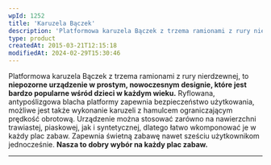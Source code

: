 ```yaml
---
wpId: 1252
title: 'Karuzela Bączek'
description: 'Platformowa karuzela Bączek z trzema ramionami z rury nierdzewnej, to niepozorne urządzenie w prostym, nowoczesnym designie, które jest bardzo popularne wśród dzieci w każdym wieku. Ryflowana, antypoślizgowa blacha platformy zapewnia bezpieczeństwo użytkowania, możliwe jest także wykonanie karuzeli z hamulcem ograniczającym prędkość obrotową. Urządzenie można stosować zarówno na nawierzchni trawiastej, piaskowej, jak i syntetycznej, dlatego łatwo ...'
type: product
createdAt: 2015-03-21T12:15:18
modifiedAt: 2024-02-29T15:30:46
---
```



Platformowa karuzela Bączek z trzema ramionami z rury nierdzewnej, to **niepozorne urządzenie w prostym, nowoczesnym designie, które jest bardzo popularne wśród dzieci w każdym wieku.** Ryflowana, antypoślizgowa blacha platformy zapewnia bezpieczeństwo użytkowania, możliwe jest także wykonanie karuzeli z hamulcem ograniczającym prędkość obrotową. Urządzenie można stosować zarówno na nawierzchni trawiastej, piaskowej, jak i syntetycznej, dlatego łatwo wkomponować je w każdy plac zabaw. Zapewnia świetną zabawę nawet sześciu użytkownikom jednocześnie. **Nasza to dobry wybór na każdy plac zabaw.**

* * *